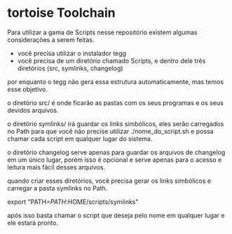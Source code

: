 # tortoise Toolchain

Para utilizar a gama de Scripts nesse repositório existem algumas considerações a serem feitas.

* você precisa utilizar o instalador tegg
* você precisa de um diretório chamado Scripts, e dentro dele três diretórios (src, symlinks, changelog)

por enquanto o tegg não gera essa estrutura automaticamente, mas temos esse objetivo.

o diretório src/ é onde ficarão as pastas com os seus programas e os seus devidos arquivos.

o diretório symlinks/ irá guardar os links simbólicos, eles serão carregados no Path para que você não precise utilizar ./nome_do_script.sh e possa chamar cada script em qualquer lugar do sistema.

o diretório changelog serve apenas para guardar os arquivos de changelog em um único lugar, porém isso é opcional e serve apenas para o acesso e leitura mais fácil desses arquivos.

quando criar esses diretórios, você precisa gerar os links simbólicos e carregar a pasta symlinks no Path.

export "PATH=$PATH:$HOME/scripts/symlinks"

após isso basta chamar o script que deseja pelo nome em qualquer lugar e ele estará pronto.
